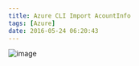 ```yaml
---
title: Azure CLI Import AcountInfo
tags: [Azure]
date: 2016-05-24 06:20:43
---
```


![image](http://samzong.oss-cn-shenzhen.aliyuncs.com/2016/05/D50E240D-1468-486F-8CA7-C5D3DC7463DE.png)
